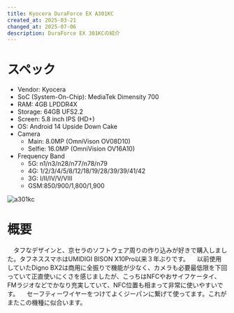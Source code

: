 ```yaml
---
title: Kyocera DuraForce EX A301KC
created_at: 2025-03-21
changed_at: 2025-07-06
description: DuraForce EX 301KCの紹介
---
```


# スペック
- Vendor: Kyocera
- SoC (System-On-Chip): MediaTek Dimensity 700
- RAM: 4GB LPDDR4X
- Storage: 64GB UFS2.2
- Screen: 5.8 inch IPS (HD+)
- OS: Android 14 Upside Down Cake
- Camera
  - Main: 8.0MP (OmniVison OV08D10)
  - Selfie: 16.0MP (OmniVision OV16A10)
- Frequency Band
  - 5G: n1/n3/n28/n77/n78/n79
  - 4G: 1/2/3/4/5/8/12/18/19/28/39/39/41/42
  - 3G: I/II/IV/V/VIII
  - GSM:850/900/1,800/1,900 

![a301kc](https://media.misskeyusercontent.jp/io/e01ee408-7619-4825-b3c9-5783b9ffd03d.jpg)

# 概要
　タフなデザインと、京セラのソフトウェア周りの作り込みが好きで購入しました。タフネススマホはUMIDIGI BISON X10Pro以来３年ぶりです。
　以前使用していたDigno BX2は商用に全振りで機能が少なく、カメラも必要最低限を下回っていて正直使いにくさを感じましたが、こっちはNFCやおサイフケータイ、FMラジオなどでかなり充実していて、NFC位置も相まって非常に使いやすいです。
　セーフティーワイヤーをつけてよくジーパンに繋げて使ってます。これがまたこの機種に似合います。
